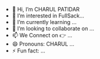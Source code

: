 - 👋 Hi, I’m CHARUL PATIDAR
- 👀 I’m interested in FullSack...
- 🌱 I’m currently learning ...
- 💞️ I’m looking to collaborate on ...
- 📫 We Connect on 👉 ...
- 😄 Pronouns: CHARUL ...
- ⚡ Fun fact: ...

<!---
Charul007/Charul007 is a ✨ special ✨ repository because its `README.md` (this file) appears on your GitHub profile.
You can click the Preview link to take a look at your changes.
--->
